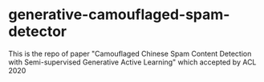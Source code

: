 # generative-camouflaged-spam-detector

This is the repo of paper "Camouflaged Chinese Spam Content Detection with
Semi-supervised Generative Active Learning" which accepted by ACL 2020
